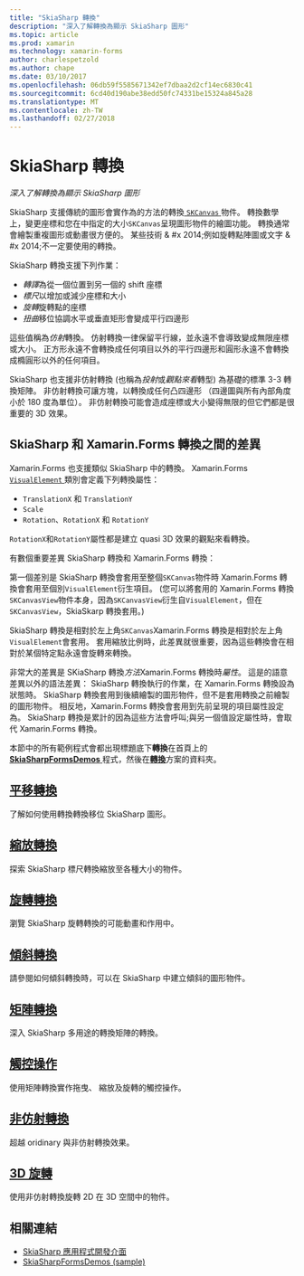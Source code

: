 ```yaml
---
title: "SkiaSharp 轉換"
description: "深入了解轉換為顯示 SkiaSharp 圖形"
ms.topic: article
ms.prod: xamarin
ms.technology: xamarin-forms
author: charlespetzold
ms.author: chape
ms.date: 03/10/2017
ms.openlocfilehash: 06db59f5585671342ef7dbaa2d2cf14ec6830c41
ms.sourcegitcommit: 6cd40d190abe38edd50fc74331be15324a845a28
ms.translationtype: MT
ms.contentlocale: zh-TW
ms.lasthandoff: 02/27/2018
---
```

# <a name="skiasharp-transforms"></a>SkiaSharp 轉換

_深入了解轉換為顯示 SkiaSharp 圖形_

SkiaSharp 支援傳統的圖形會實作為的方法的轉換[ `SKCanvas` ](https://developer.xamarin.com/api/type/SkiaSharp.SKCanvas/)物件。 轉換數學上，變更座標和您在中指定的大小`SKCanvas`呈現圖形物件的繪圖功能。 轉換通常會繪製重複圖形或動畫很方便的。 某些技術 & #x 2014;例如旋轉點陣圖或文字 & #x 2014;不一定要使用的轉換。

SkiaSharp 轉換支援下列作業：

- *轉譯*為從一個位置到另一個的 shift 座標
- *標尺*以增加或減少座標和大小
- *旋轉*旋轉點的座標
- *扭曲*移位協調水平或垂直矩形會變成平行四邊形

這些值稱為*仿射*轉換。 仿射轉換一律保留平行線，並永遠不會導致變成無限座標或大小。 正方形永遠不會轉換成任何項目以外的平行四邊形和圓形永遠不會轉換成橢圓形以外的任何項目。

SkiaSharp 也支援非仿射轉換 (也稱為*投射*或*觀點來看*轉型) 為基礎的標準 3-3 轉換矩陣。 非仿射轉換可讓方塊，以轉換成任何凸四邊形 （四邊圖與所有內部角度小於 180 度為單位）。 非仿射轉換可能會造成座標或大小變得無限的但它們都是很重要的 3D 效果。

## <a name="differences-between-skiasharp-and-xamarinforms-transforms"></a>SkiaSharp 和 Xamarin.Forms 轉換之間的差異

Xamarin.Forms 也支援類似 SkiaSharp 中的轉換。 Xamarin.Forms [ `VisualElement` ](https://developer.xamarin.com/api/type/Xamarin.Forms.VisualElement/)類別會定義下列轉換屬性：

- `TranslationX` 和 `TranslationY`
- `Scale`
- `Rotation`、`RotationX` 和 `RotationY`

`RotationX`和`RotationY`屬性都是建立 quasi 3D 效果的觀點來看轉換。

有數個重要差異 SkiaSharp 轉換和 Xamarin.Forms 轉換：

第一個差別是 SkiaSharp 轉換會套用至整個`SKCanvas`物件時 Xamarin.Forms 轉換會套用至個別`VisualElement`衍生項目。 (您可以將套用的 Xamarin.Forms 轉換`SKCanvasView`物件本身，因為`SKCanvasView`衍生自`VisualElement`，但在`SKCanvasView`，SkiaSkarp 轉換套用。)

SkiaSharp 轉換是相對於左上角`SKCanvas`Xamarin.Forms 轉換是相對於左上角`VisualElement`會套用。 套用縮放比例時，此差異就很重要，因為這些轉換會在相對於某個特定點永遠會旋轉來轉換。

非常大的差異是 SKiaSharp 轉換*方法*Xamarin.Forms 轉換時*屬性*。 這是的語意差異以外的語法差異： SkiaSharp 轉換執行的作業，在 Xamarin.Forms 轉換設為狀態時。 SkiaSharp 轉換套用到後續繪製的圖形物件，但不是套用轉換之前繪製的圖形物件。 相反地，Xamarin.Forms 轉換會套用到先前呈現的項目屬性設定為。 SkiaSharp 轉換是累計的因為這些方法會呼叫;與另一個值設定屬性時，會取代 Xamarin.Forms 轉換。

本節中的所有範例程式會都出現標題底下**轉換**在首頁上的[ **SkiaSharpFormsDemos** ](https://developer.xamarin.com/samples/xamarin-forms/SkiaSharpForms/SkiaSharpFormsDemos/)程式，然後在[**轉換**](https://github.com/xamarin/xamarin-forms-samples/tree/master/SkiaSharpForms/SkiaSharpFormsDemos/SkiaSharpFormsDemos/SkiaSharpFormsDemos/Transforms)方案的資料夾。

## <a name="the-translate-transformtranslatemd"></a>[平移轉換](translate.md)

了解如何使用轉換轉換移位 SkiaSharp 圖形。

## <a name="the-scale-transformscalemd"></a>[縮放轉換](scale.md)

探索 SkiaSharp 標尺轉換縮放至各種大小的物件。

## <a name="the-rotate-transformrotatemd"></a>[旋轉轉換](rotate.md)

瀏覽 SkiaSharp 旋轉轉換的可能動畫和作用中。

## <a name="the-skew-transformskewmd"></a>[傾斜轉換](skew.md)

請參閱如何傾斜轉換時，可以在 SkiaSharp 中建立傾斜的圖形物件。

## <a name="matrix-transformsmatrixmd"></a>[矩陣轉換](matrix.md)

深入 SkiaSharp 多用途的轉換矩陣的轉換。

## <a name="touch-manipulationstouchmd"></a>[觸控操作](touch.md)

使用矩陣轉換實作拖曳、 縮放及旋轉的觸控操作。

## <a name="non-affine-transformsnon-affinemd"></a>[非仿射轉換](non-affine.md)

超越 oridinary 與非仿射轉換效果。

## <a name="3d-rotation3d-rotationmd"></a>[3D 旋轉](3d-rotation.md)

使用非仿射轉換旋轉 2D 在 3D 空間中的物件。


## <a name="related-links"></a>相關連結

- [SkiaSharp 應用程式開發介面](https://developer.xamarin.com/api/root/SkiaSharp/)
- [SkiaSharpFormsDemos (sample)](https://developer.xamarin.com/samples/xamarin-forms/SkiaSharpForms/SkiaSharpFormsDemos/)
